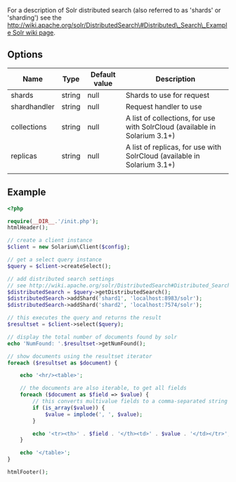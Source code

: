 For a description of Solr distributed search (also referred to as 'shards' or 'sharding') see the [http://wiki.apache.org/solr/DistributedSearch\#Distributed\_Search\_Example Solr wiki page](http://wiki.apache.org/solr/DistributedSearch#Distributed_Search_Example_Solr_wiki_page "wikilink").

Options
-------

| Name         | Type   | Default value | Description                                                                |
|--------------|--------|---------------|----------------------------------------------------------------------------|
| shards       | string | null          | Shards to use for request                                                  |
| shardhandler | string | null          | Request handler to use                                                     |
| collections  | string | null          | A list of collections, for use with SolrCloud (available in Solarium 3.1+) |
| replicas     | string | null          | A list of replicas, for use with SolrCloud (available in Solarium 3.1+)    |
||

Example
-------

```php
<?php

require(__DIR__.'/init.php');
htmlHeader();

// create a client instance
$client = new Solarium\Client($config);

// get a select query instance
$query = $client->createSelect();

// add distributed search settings
// see http://wiki.apache.org/solr/DistributedSearch#Distributed_Search_Example for setting up two solr instances
$distributedSearch = $query->getDistributedSearch();
$distributedSearch->addShard('shard1', 'localhost:8983/solr');
$distributedSearch->addShard('shard2', 'localhost:7574/solr');

// this executes the query and returns the result
$resultset = $client->select($query);

// display the total number of documents found by solr
echo 'NumFound: '.$resultset->getNumFound();

// show documents using the resultset iterator
foreach ($resultset as $document) {

    echo '<hr/><table>';

    // the documents are also iterable, to get all fields
    foreach ($document as $field => $value) {
        // this converts multivalue fields to a comma-separated string
        if (is_array($value)) {
            $value = implode(', ', $value);
        }

        echo '<tr><th>' . $field . '</th><td>' . $value . '</td></tr>';
    }

    echo '</table>';
}

htmlFooter();

```
